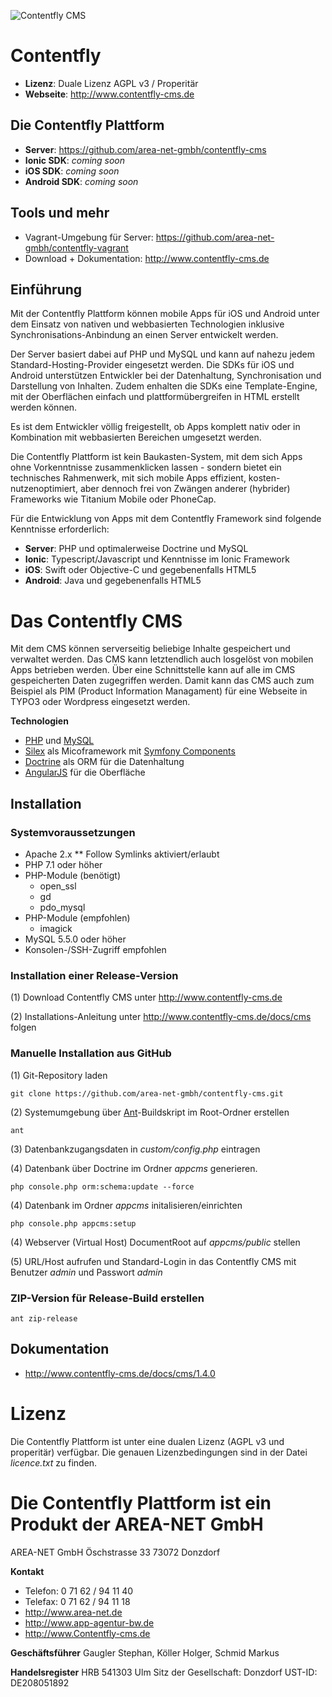 ![Contentfly CMS](https://www.contentfly-cms.de/file/get/7d937604-23e2-11e8-b76e-00ac10d52400)

# Contentfly
- **Lizenz**: Duale Lizenz AGPL v3 / Properitär
- **Webseite**: http://www.contentfly-cms.de

## Die Contentfly Plattform

- **Server**: https://github.com/area-net-gmbh/contentfly-cms
- **Ionic SDK**: _coming soon_
- **iOS SDK**: _coming soon_
- **Android SDK**: _coming soon_

## Tools und mehr

- Vagrant-Umgebung für Server: https://github.com/area-net-gmbh/contentfly-vagrant
- Download + Dokumentation: http://www.contentfly-cms.de

## Einführung

Mit der Contentfly Plattform können mobile Apps für iOS und Android unter dem Einsatz von nativen und webbasierten Technologien inklusive Synchronisations-Anbindung an einen Server entwickelt werden. 

Der Server basiert dabei auf PHP und MySQL und kann auf nahezu jedem Standard-Hosting-Provider eingesetzt werden. Die SDKs für iOS und Android unterstützen Entwickler bei der Datenhaltung, Synchronisation und Darstellung von Inhalten. Zudem enhalten die SDKs eine Template-Engine, mit der Oberflächen einfach und plattformübergreifen in HTML erstellt werden können.

Es ist dem Entwickler völlig freigestellt, ob Apps komplett nativ oder in Kombination mit webbasierten Bereichen umgesetzt werden.

Die Contentfly Plattform ist kein Baukasten-System, mit dem sich Apps ohne Vorkenntnisse zusammenklicken lassen - sondern bietet ein technisches Rahmenwerk, mit sich mobile Apps effizient, kosten-nutzenoptimiert, aber dennoch frei von Zwängen anderer (hybrider) Frameworks wie Titanium Mobile oder PhoneCap.

Für die Entwicklung von Apps mit dem Contentfly Framework sind folgende Kenntnisse erforderlich:

- **Server**: PHP und optimalerweise Doctrine und MySQL
- **Ionic**: Typescript/Javascript und Kenntnisse im Ionic Framework
- **iOS**: Swift oder Objective-C und gegebenenfalls HTML5
- **Android**: Java und gegebenenfalls HTML5

# Das Contentfly CMS

Mit dem CMS können serverseitig beliebige Inhalte gespeichert und verwaltet werden. Das CMS kann letztendlich auch losgelöst von mobilen Apps betrieben werden. Über eine Schnittstelle kann auf alle im CMS gespeicherten Daten zugegriffen werden. Damit kann das CMS auch zum Beispiel als PIM (Product Information Managament) für eine Webseite in TYPO3 oder Wordpress eingesetzt werden.

**Technologien**

- [PHP](http://www.php.net/) und [MySQL](https://www.mysql.de/)
- [Silex](http://silex.sensiolabs.org/) als Micoframework mit [Symfony Components](http://symfony.com/components)
- [Doctrine](http://www.doctrine-project.org/) als ORM für die Datenhaltung
- [AngularJS](https://angularjs.org/) für die Oberfläche

## Installation

### Systemvoraussetzungen

* Apache 2.x
** Follow Symlinks aktiviert/erlaubt
* PHP 7.1 oder höher
* PHP-Module (benötigt)
    * open_ssl
    * gd
    * pdo_mysql
* PHP-Module (empfohlen)
    * imagick
* MySQL 5.5.0 oder höher
* Konsolen-/SSH-Zugriff empfohlen

### Installation einer Release-Version

(1) Download Contentfly CMS unter http://www.contentfly-cms.de

(2) Installations-Anleitung unter http://www.contentfly-cms.de/docs/cms folgen

### Manuelle Installation aus GitHub

(1) Git-Repository laden

`git clone https://github.com/area-net-gmbh/contentfly-cms.git`

(2) Systemumgebung über [Ant](http://ant.apache.org/)-Buildskript im Root-Ordner erstellen

`ant`

(3) Datenbankzugangsdaten in _custom/config.php_ eintragen

(4) Datenbank über Doctrine im Ordner _appcms_ generieren.

`php console.php orm:schema:update --force`

(4) Datenbank im Ordner _appcms_ initalisieren/einrichten

`php console.php appcms:setup`

(4) Webserver (Virtual Host) DocumentRoot auf _appcms/public_ stellen

(5) URL/Host aufrufen und Standard-Login in das Contentfly CMS mit Benutzer _admin_ und Passwort _admin_

### ZIP-Version für Release-Build erstellen

`ant zip-release`

## Dokumentation

- http://www.contentfly-cms.de/docs/cms/1.4.0

# Lizenz

Die Contentfly Plattform ist unter eine dualen Lizenz (AGPL v3 und properitär) verfügbar. Die genauen Lizenzbedingungen sind in der Datei _licence.txt_ zu finden.

# Die Contentfly Plattform ist ein Produkt der AREA-NET GmbH

AREA-NET GmbH
Öschstrasse 33
73072 Donzdorf

**Kontakt**

- Telefon: 0 71 62 / 94 11 40
- Telefax: 0 71 62 / 94 11 18
- http://www.area-net.de
- http://www.app-agentur-bw.de
- http://www.Contentfly-cms.de


**Geschäftsführer**
Gaugler Stephan, Köller Holger, Schmid Markus

**Handelsregister**
HRB 541303 Ulm
Sitz der Gesellschaft: Donzdorf
UST-ID: DE208051892




